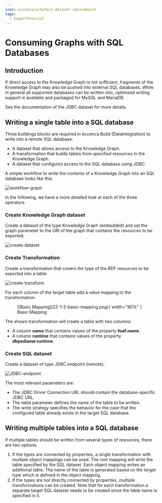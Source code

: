 ```yaml
---
icon: eccenca/artefact-dataset-sqlendpoint
tags:
  - ExpertTutorial
---
```

# Consuming Graphs with SQL Databases

## Introduction

If direct access to the Knowledge Graph is not sufficient, fragments of the Knowledge Graph may also be pushed into external SQL databases. While in general all supported databases can be written into, optimized writing support is available and packaged for MySQL and MariaDB.

See the documentation of the JDBC dataset for more details.

## Writing a single table into a SQL database

Three buildings blocks are required in eccenca Build (DataIntegration) to write into a remote SQL database:

- A dataset that allows access to the Knowledge Graph.
- A transformation that builds tables from specified resources in the Knowledge Graph.
- A dataset that configures access to the SQL database using JDBC.

A simple workflow to write the contents of a Knowledge Graph into an SQL database looks like this:

![workflow-graph](22-1-workflow-graph.png)

In the following, we have a more detailed look at each of the three operators.

### Create Knowledge Graph dataset

Create a dataset of the type Knowledge Graph (embedded) and set the graph parameter to the URI of the graph that contains the resources to be exported:

![create-dataset](22-1-1-create-dataset.png)

### Create Transformation

Create a transformation that covers the type of the RDF resources to be exported into a table:

![create-transform](22-1-2-create-transform.png)

For each column of the target table add a value mapping to the transformation:
<figure markdown>
  ![Basic Mapping](22-1-2-basic-mapping.png){ width="90%" }
  <figcaption>Basic Mapping</figcaption>
</figure>
The shown transformation will create a table with two columns:

- A column **name** that contains values of the property **foaf:name**.
- A column **runtime** that contains values of the property **dbpediaow:runtime**.

### Create SQL dataset

Create a dataset of type JDBC endpoint (remote):

![JDBC-endpoint](22-1-3-JDBC-endpoint.png)

The most relevant parameters are:

- The JDBC Driver Connection URL should contain the database-specific JDBC URL.
- The table parameter defines the name of the table to be written.
- The write strategy specifies the behavior for the case that the configured table already exists in the target SQL database.

## Writing multiple tables into a SQL database

If multiple tables should be written from several types of resources, there are two options:

1. If the types are connected by properties, a single transformation with multiple object mappings can be used. The root mapping will write the table specified by the SQL dataset. Each object mapping writes an additional table. The name of the table is generated based on the target type which is defined in the object mapping.
2. If the types are not directly connected by properties, multiple transformations can be created. Note that for each transformation a separate target SQL dataset needs to be created since the table name is specified in it.
